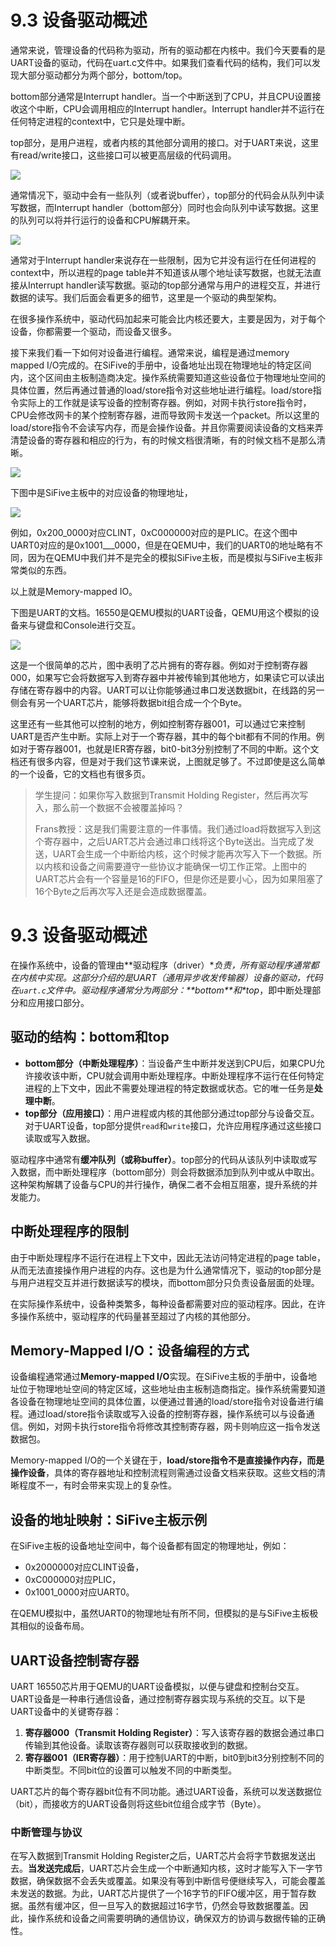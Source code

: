 # 9.3 设备驱动概述

通常来说，管理设备的代码称为驱动，所有的驱动都在内核中。我们今天要看的是UART设备的驱动，代码在uart.c文件中。如果我们查看代码的结构，我们可以发现大部分驱动都分为两个部分，bottom/top。

bottom部分通常是Interrupt handler。当一个中断送到了CPU，并且CPU设置接收这个中断，CPU会调用相应的Interrupt handler。Interrupt handler并不运行在任何特定进程的context中，它只是处理中断。

top部分，是用户进程，或者内核的其他部分调用的接口。对于UART来说，这里有read/write接口，这些接口可以被更高层级的代码调用。

![](<../.gitbook/assets/image (866).png>)

通常情况下，驱动中会有一些队列（或者说buffer），top部分的代码会从队列中读写数据，而Interrupt handler（bottom部分）同时也会向队列中读写数据。这里的队列可以将并行运行的设备和CPU解耦开来。

![](<../.gitbook/assets/image (834).png>)

通常对于Interrupt handler来说存在一些限制，因为它并没有运行在任何进程的context中，所以进程的page table并不知道该从哪个地址读写数据，也就无法直接从Interrupt handler读写数据。驱动的top部分通常与用户的进程交互，并进行数据的读写。我们后面会看更多的细节，这里是一个驱动的典型架构。

在很多操作系统中，驱动代码加起来可能会比内核还要大，主要是因为，对于每个设备，你都需要一个驱动，而设备又很多。

接下来我们看一下如何对设备进行编程。通常来说，编程是通过memory mapped I/O完成的。在SiFive的手册中，设备地址出现在物理地址的特定区间内，这个区间由主板制造商决定。操作系统需要知道这些设备位于物理地址空间的具体位置，然后再通过普通的load/store指令对这些地址进行编程。load/store指令实际上的工作就是读写设备的控制寄存器。例如，对网卡执行store指令时，CPU会修改网卡的某个控制寄存器，进而导致网卡发送一个packet。所以这里的load/store指令不会读写内存，而是会操作设备。并且你需要阅读设备的文档来弄清楚设备的寄存器和相应的行为，有的时候文档很清晰，有的时候文档不是那么清晰。

![](<../.gitbook/assets/image (872).png>)

下图中是SiFive主板中的对应设备的物理地址，

![](<../.gitbook/assets/image (697).png>)

例如，0x200\_0000对应CLINT，0xC000000对应的是PLIC。在这个图中UART0对应的是0x1001_\__0000，但是在QEMU中，我们的UART0的地址略有不同，因为在QEMU中我们并不是完全的模拟SiFive主板，而是模拟与SiFive主板非常类似的东西。

以上就是Memory-mapped IO。

下图是UART的文档。16550是QEMU模拟的UART设备，QEMU用这个模拟的设备来与键盘和Console进行交互。

![](<../.gitbook/assets/image (795).png>)

这是一个很简单的芯片，图中表明了芯片拥有的寄存器。例如对于控制寄存器000，如果写它会将数据写入到寄存器中并被传输到其他地方，如果读它可以读出存储在寄存器中的内容。UART可以让你能够通过串口发送数据bit，在线路的另一侧会有另一个UART芯片，能够将数据bit组合成一个个Byte。

这里还有一些其他可以控制的地方，例如控制寄存器001，可以通过它来控制UART是否产生中断。实际上对于一个寄存器，其中的每个bit都有不同的作用。例如对于寄存器001，也就是IER寄存器，bit0-bit3分别控制了不同的中断。这个文档还有很多内容，但是对于我们这节课来说，上图就足够了。不过即使是这么简单的一个设备，它的文档也有很多页。

> 学生提问：如果你写入数据到Transmit Holding Register，然后再次写入，那么前一个数据不会被覆盖掉吗？
>
> Frans教授：这是我们需要注意的一件事情。我们通过load将数据写入到这个寄存器中，之后UART芯片会通过串口线将这个Byte送出。当完成了发送，UART会生成一个中断给内核，这个时候才能再次写入下一个数据。所以内核和设备之间需要遵守一些协议才能确保一切工作正常。上图中的UART芯片会有一个容量是16的FIFO，但是你还是要小心，因为如果阻塞了16个Byte之后再次写入还是会造成数据覆盖。



# 9.3 设备驱动概述

在操作系统中，设备的管理由**驱动程序（driver）\**负责，所有驱动程序通常都在内核中实现。这部分介绍的是UART（通用异步收发传输器）设备的驱动，代码在`uart.c`文件中。驱动程序通常分为两部分：\*\*bottom\*\*和\**top**，即中断处理部分和应用接口部分。

## 驱动的结构：bottom和top

- **bottom部分（中断处理程序）**：当设备产生中断并发送到CPU后，如果CPU允许接收该中断，CPU就会调用中断处理程序。中断处理程序不运行在任何特定进程的上下文中，因此不需要处理进程的特定数据或状态。它的唯一任务是**处理中断**。
- **top部分（应用接口）**：用户进程或内核的其他部分通过top部分与设备交互。对于UART设备，top部分提供`read`和`write`接口，允许应用程序通过这些接口读取或写入数据。

驱动程序中通常有**缓冲队列（或称buffer）**。top部分的代码从该队列中读取或写入数据，而中断处理程序（bottom部分）则会将数据添加到队列中或从中取出。这种架构解耦了设备与CPU的并行操作，确保二者不会相互阻塞，提升系统的并发能力。

## 中断处理程序的限制

由于中断处理程序不运行在进程上下文中，因此无法访问特定进程的page table，从而无法直接操作用户进程的内存。这也是为什么通常情况下，驱动的top部分是与用户进程交互并进行数据读写的模块，而bottom部分只负责设备层面的处理。

在实际操作系统中，设备种类繁多，每种设备都需要对应的驱动程序。因此，在许多操作系统中，驱动程序的代码量甚至超过了内核的其他部分。

## Memory-Mapped I/O：设备编程的方式

设备编程通常通过**Memory-mapped I/O**实现。在SiFive主板的手册中，设备地址位于物理地址空间的特定区域，这些地址由主板制造商指定。操作系统需要知道各设备在物理地址空间的具体位置，以便通过普通的load/store指令对设备进行编程。通过load/store指令读取或写入设备的控制寄存器，操作系统可以与设备通信。例如，对网卡执行store指令将修改其控制寄存器，网卡则响应这一指令发送数据包。

Memory-mapped I/O的一个关键在于，**load/store指令不是直接操作内存，而是操作设备**，具体的寄存器地址和控制流程则需通过设备文档来获取。这些文档的清晰程度不一，有时会带来实现上的复杂性。

## 设备的地址映射：SiFive主板示例

在SiFive主板的设备地址空间中，每个设备都有固定的物理地址，例如：

- 0x2000000对应CLINT设备，
- 0xC000000对应PLIC，
- 0x1001_0000对应UART0。

在QEMU模拟中，虽然UART0的物理地址有所不同，但模拟的是与SiFive主板极其相似的设备布局。

## UART设备控制寄存器

UART 16550芯片用于QEMU的UART设备模拟，以便与键盘和控制台交互。UART设备是一种串行通信设备，通过控制寄存器实现与系统的交互。以下是UART设备中的关键寄存器：

1. **寄存器000（Transmit Holding Register）**：写入该寄存器的数据会通过串口传输到其他设备。读取该寄存器则可以获取接收到的数据。
2. **寄存器001（IER寄存器）**：用于控制UART的中断，bit0到bit3分别控制不同的中断类型。不同bit位的设置可以触发不同的中断类型。

UART芯片的每个寄存器bit位有不同功能。通过UART设备，系统可以发送数据位（bit），而接收方的UART设备则将这些bit位组合成字节（Byte）。

### 中断管理与协议

在写入数据到Transmit Holding Register之后，UART芯片会将字节数据发送出去。**当发送完成后**，UART芯片会生成一个中断通知内核，这时才能写入下一字节数据，确保数据不会丢失或覆盖。如果没有等到中断信号便继续写入，可能会覆盖未发送的数据。为此，UART芯片提供了一个16字节的FIFO缓冲区，用于暂存数据。虽然有缓冲区，但一旦写入的数据超过16字节，仍然会导致数据覆盖。因此，操作系统和设备之间需要明确的通信协议，确保双方的协调与数据传输的正确性。



